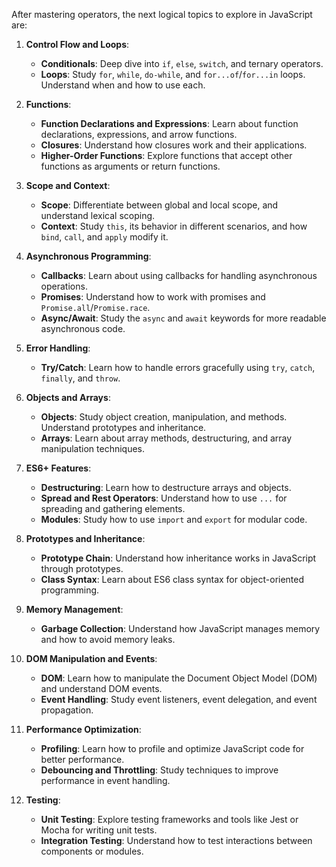 After mastering operators, the next logical topics to explore in JavaScript are:

1. **Control Flow and Loops**:
   - **Conditionals**: Deep dive into `if`, `else`, `switch`, and ternary operators.
   - **Loops**: Study `for`, `while`, `do-while`, and `for...of`/`for...in` loops. Understand when and how to use each.

2. **Functions**:
   - **Function Declarations and Expressions**: Learn about function declarations, expressions, and arrow functions.
   - **Closures**: Understand how closures work and their applications.
   - **Higher-Order Functions**: Explore functions that accept other functions as arguments or return functions.

3. **Scope and Context**:
   - **Scope**: Differentiate between global and local scope, and understand lexical scoping.
   - **Context**: Study `this`, its behavior in different scenarios, and how `bind`, `call`, and `apply` modify it.

4. **Asynchronous Programming**:
   - **Callbacks**: Learn about using callbacks for handling asynchronous operations.
   - **Promises**: Understand how to work with promises and `Promise.all`/`Promise.race`.
   - **Async/Await**: Study the `async` and `await` keywords for more readable asynchronous code.

5. **Error Handling**:
   - **Try/Catch**: Learn how to handle errors gracefully using `try`, `catch`, `finally`, and `throw`.

6. **Objects and Arrays**:
   - **Objects**: Study object creation, manipulation, and methods. Understand prototypes and inheritance.
   - **Arrays**: Learn about array methods, destructuring, and array manipulation techniques.

7. **ES6+ Features**:
   - **Destructuring**: Learn how to destructure arrays and objects.
   - **Spread and Rest Operators**: Understand how to use `...` for spreading and gathering elements.
   - **Modules**: Study how to use `import` and `export` for modular code.

8. **Prototypes and Inheritance**:
   - **Prototype Chain**: Understand how inheritance works in JavaScript through prototypes.
   - **Class Syntax**: Learn about ES6 class syntax for object-oriented programming.

9. **Memory Management**:
   - **Garbage Collection**: Understand how JavaScript manages memory and how to avoid memory leaks.

10. **DOM Manipulation and Events**:
    - **DOM**: Learn how to manipulate the Document Object Model (DOM) and understand DOM events.
    - **Event Handling**: Study event listeners, event delegation, and event propagation.

11. **Performance Optimization**:
    - **Profiling**: Learn how to profile and optimize JavaScript code for better performance.
    - **Debouncing and Throttling**: Study techniques to improve performance in event handling.

12. **Testing**:
    - **Unit Testing**: Explore testing frameworks and tools like Jest or Mocha for writing unit tests.
    - **Integration Testing**: Understand how to test interactions between components or modules.